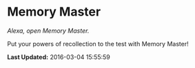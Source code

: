 # Memory Master
*Alexa, open Memory Master.*

Put your powers of recollection to the test with Memory Master!

**Last Updated:** 2016-03-04 15:55:59